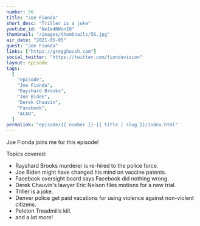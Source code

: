 ```yaml
---
number: 56
title: "Joe Fionda"
short_desc: "Triller is a joke"
youtube_id: "NeIe4NWonI0"
thumbnail: "/images/thumbnails/56.jpg"
air_date: "2021-05-05"
guest: "Joe Fionda"
links: ["https://gregghoush.com"]
social_twitter: "https://twitter.com/fiondavision"
layout: episode
tags:
  [
    "episode",
    "Joe Fionda",
    "Rayshard Brooks",
    "Joe Biden",
    "Derek Chauvin",
    "Facebook",
    "ACAB",
  ]
permalink: "episode/{{ number }}-{{ title | slug }}/index.html"
---
```


Joe Fionda joins me for this episode!

Topics covered:

- Rayshard Brooks murderer is re-hired to the police force.
- Joe Biden might have changed his mind on vaccine patents.
- Facebook oversight board says Facebook did nothing wrong.
- Derek Chauvin's lawyer Eric Nelson files motions for a new trial.
- Triller is a joke.
- Denver police get paid vacations for using violence against non-violent citizens.
- Peleton Treadmills kill.
- and a lot more!
